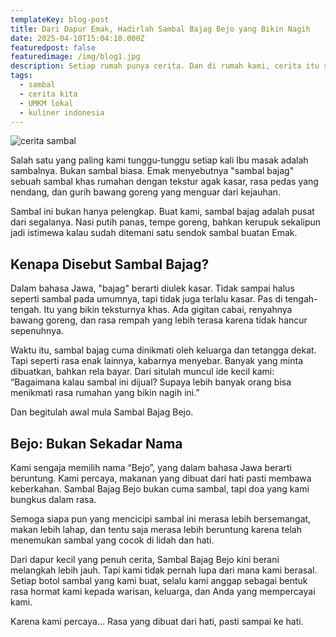 ```yaml
---
templateKey: blog-post
title: Dari Dapur Emak, Hadirlah Sambal Bajag Bejo yang Bikin Nagih
date: 2025-04-10T15:04:10.000Z
featuredpost: false
featuredimage: /img/blog1.jpg
description: Setiap rumah punya cerita. Dan di rumah kami, cerita itu selalu dimulai dari dapur. Dapur kecil yang sederhana, tapi selalu penuh aroma bawang goreng, cabai tumis, dan suara gemericik minyak panas. Di sana, Ibu adalah rajanya.
tags:
  - sambal
  - cerita kita
  - UMKM lokal
  - kuliner indonesia
---
```

![cerita sambal](/img/blog1.jpg)

Salah satu yang paling kami tunggu-tunggu setiap kali Ibu masak adalah sambalnya. Bukan sambal biasa. Emak menyebutnya "sambal bajag" sebuah sambal khas rumahan dengan tekstur agak kasar, rasa pedas yang nendang, dan gurih bawang goreng yang menguar dari kejauhan.

Sambal ini bukan hanya pelengkap. Buat kami, sambal bajag adalah pusat dari segalanya. Nasi putih panas, tempe goreng, bahkan kerupuk sekalipun jadi istimewa kalau sudah ditemani satu sendok sambal buatan Emak.

## Kenapa Disebut Sambal Bajag?

Dalam bahasa Jawa, "bajag" berarti diulek kasar. Tidak sampai halus seperti sambal pada umumnya, tapi tidak juga terlalu kasar. Pas di tengah-tengah. Itu yang bikin teksturnya khas. Ada gigitan cabai, renyahnya bawang goreng, dan rasa rempah yang lebih terasa karena tidak hancur sepenuhnya.

Waktu itu, sambal bajag cuma dinikmati oleh keluarga dan tetangga dekat. Tapi seperti rasa enak lainnya, kabarnya menyebar. Banyak yang minta dibuatkan, bahkan rela bayar. Dari situlah muncul ide kecil kami: “Bagaimana kalau sambal ini dijual? Supaya lebih banyak orang bisa menikmati rasa rumahan yang bikin nagih ini.”

Dan begitulah awal mula Sambal Bajag Bejo.

## Bejo: Bukan Sekadar Nama

Kami sengaja memilih nama “Bejo”, yang dalam bahasa Jawa berarti beruntung. Kami percaya, makanan yang dibuat dari hati pasti membawa keberkahan. Sambal Bajag Bejo bukan cuma sambal, tapi doa yang kami bungkus dalam rasa.

Semoga siapa pun yang mencicipi sambal ini merasa lebih bersemangat, makan lebih lahap, dan tentu saja merasa lebih beruntung karena telah menemukan sambal yang cocok di lidah dan hati.

Dari dapur kecil yang penuh cerita, Sambal Bajag Bejo kini berani melangkah lebih jauh. Tapi kami tidak pernah lupa dari mana kami berasal. Setiap botol sambal yang kami buat, selalu kami anggap sebagai bentuk rasa hormat kami kepada warisan, keluarga, dan Anda yang mempercayai kami.

Karena kami percaya…
Rasa yang dibuat dari hati, pasti sampai ke hati.
